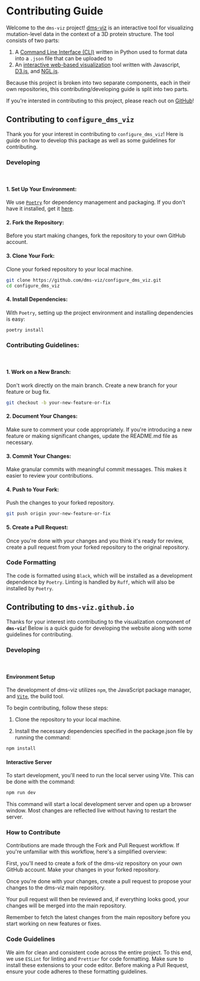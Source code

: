 # Contributing Guide

Welcome to the `dms-viz` project! [dms-viz](https://dms-viz.github.io/) is an interactive tool for visualizing mutation-level data in the context of a 3D protein structure. The tool consists of two parts:

1. A [Command Line Interface (CLI)]() written in Python used to format data into a `.json` file that can be uploaded
   to
2. An [interactive web-based visualization]() tool written with Javascript, [D3.js](), and [NGL.js]().

Because this project is broken into two separate components, each in their own repositories, this contributing/developing guide is split into two parts.

If you're intersted in contributing to this project, please reach out on [GitHub](https://github.com/dms-viz)!

## Contributing to `configure_dms_viz`

Thank you for your interest in contributing to `configure_dms_viz`! Here is guide on how to develop this package as well as some guidelines for contributing.

### Developing

<br>

#### 1. Set Up Your Environment:

We use [`Poetry`](https://python-poetry.org/) for dependency management and packaging. If you don't have it installed, get it [here](https://python-poetry.org/docs/#installation).

#### 2. Fork the Repository:

Before you start making changes, fork the repository to your own GitHub account.

#### 3. Clone Your Fork:

Clone your forked repository to your local machine.

```bash
git clone https://github.com/dms-viz/configure_dms_viz.git
cd configure_dms_viz
```

#### 4. Install Dependencies:

With `Poetry`, setting up the project environment and installing dependencies is easy:

```bash
poetry install
```

### Contributing Guidelines:

<br>

#### 1. Work on a New Branch:

Don't work directly on the main branch. Create a new branch for your feature or bug fix.

```bash
git checkout -b your-new-feature-or-fix
```

#### 2. Document Your Changes:

Make sure to comment your code appropriately. If you're introducing a new feature or making significant changes, update the README.md file as necessary.

#### 3. Commit Your Changes:

Make granular commits with meaningful commit messages. This makes it easier to review your contributions.

#### 4. Push to Your Fork:

Push the changes to your forked repository.

```bash
git push origin your-new-feature-or-fix
```

#### 5. Create a Pull Request:

Once you're done with your changes and you think it's ready for review, create a pull request from your forked repository to the original repository.

### Code Formatting

The code is formatted using `Black`, which will be installed as a development dependence by `Poetry`. Linting is handled by `Ruff`, which will also be installed by `Poetry`.

## Contributing to `dms-viz.github.io`

Thanks for your interest into contributing to the visualization component of **`dms-viz`**! Below is a quick guide for developing the website along with some guidelines for contributing.

### Developing

<br>

#### Environment Setup

The development of dms-viz utilizes `npm`, the JavaScript package manager, and [`Vite`](https://vitejs.dev/), the build tool.

To begin contributing, follow these steps:

1. Clone the repository to your local machine.

2. Install the necessary dependencies specified in the package.json file by running the command:

```bash
npm install
```

#### Interactive Server

To start development, you'll need to run the local server using Vite. This can be done with the command:

```bash
npm run dev
```

This command will start a local development server and open up a browser window. Most changes are reflected live without having to restart the server.

### How to Contribute

Contributions are made through the Fork and Pull Request workflow. If you're unfamiliar with this workflow, here's a simplified overview:

First, you'll need to create a fork of the dms-viz repository on your own GitHub account.
Make your changes in your forked repository.

Once you're done with your changes, create a pull request to propose your changes to the dms-viz main repository.

Your pull request will then be reviewed and, if everything looks good, your changes will be merged into the main repository.

Remember to fetch the latest changes from the main repository before you start working on new features or fixes.

### Code Guidelines

We aim for clean and consistent code across the entire project. To this end, we use `ESLint` for linting and `Prettier` for code formatting. Make sure to install these extensions to your code editor. Before making a Pull Request, ensure your code adheres to these formatting guidelines.
